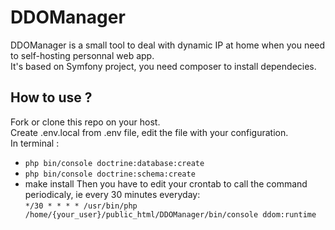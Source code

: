 # DDOManager

DDOManager is a small tool to deal with dynamic IP at home when you need to self-hosting personnal web app.  
It's based on Symfony project, you need composer to install dependecies.

## How to use ? 

Fork or clone this repo on your host.  
Create .env.local from .env file, edit the file with your configuration.  
In terminal : 
  * `php bin/console doctrine:database:create`
  * `php bin/console doctrine:schema:create`
  * make install
Then you have to edit your crontab to call the command periodicaly, ie every 30 minutes everyday:  
`*/30 * * * * /usr/bin/php /home/{your_user}/public_html/DDOManager/bin/console ddom:runtime` 

